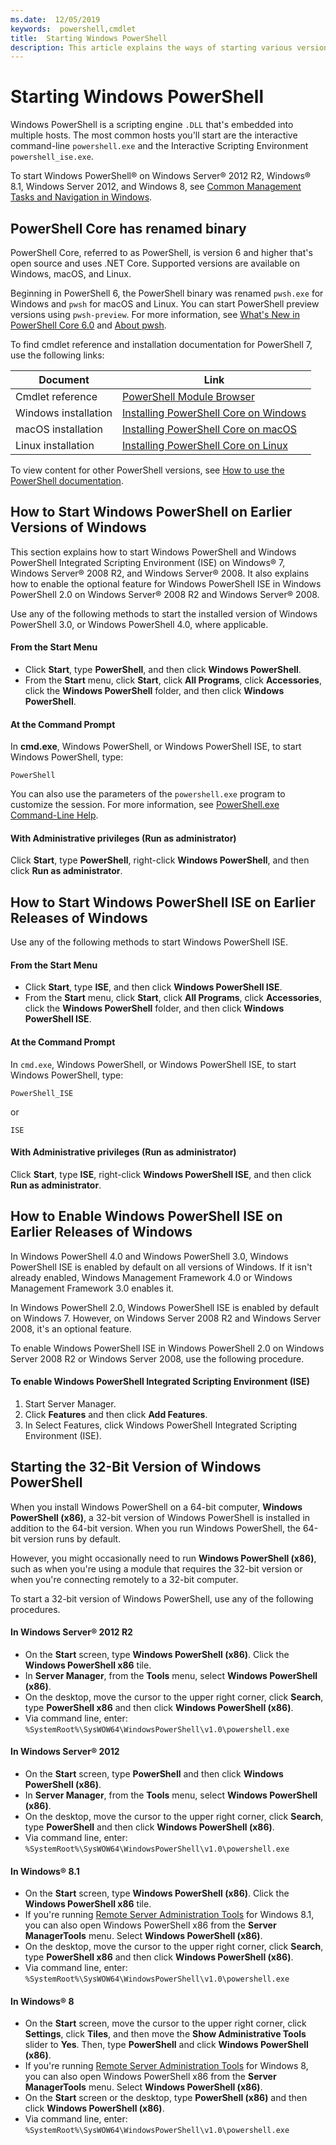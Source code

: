```yaml
---
ms.date:  12/05/2019
keywords:  powershell,cmdlet
title:  Starting Windows PowerShell
description: This article explains the ways of starting various versions of PowerShell.
---
```


# Starting Windows PowerShell

Windows PowerShell is a scripting engine `.DLL` that's embedded into multiple hosts. The most common
hosts you'll start are the interactive command-line `powershell.exe` and the Interactive Scripting
Environment `powershell_ise.exe`.

To start Windows PowerShell&reg; on Windows Server&reg; 2012 R2, Windows&reg; 8.1, Windows Server
2012, and Windows 8, see
[Common Management Tasks and Navigation in Windows](/previous-versions/windows/it-pro/windows-server-2012-R2-and-2012/hh831491(v=ws.11)).

## PowerShell Core has renamed binary

PowerShell Core, referred to as PowerShell, is version 6 and higher that's open source and uses .NET
Core. Supported versions are available on Windows, macOS, and Linux.

Beginning in PowerShell 6, the PowerShell binary was renamed `pwsh.exe` for Windows and `pwsh` for
macOS and Linux. You can start PowerShell preview versions using `pwsh-preview`. For more
information, see
[What's New in PowerShell Core 6.0](/powershell/scripting/whats-new/what-s-new-in-powershell-core-60#renamed-powershellexe-to-pwshexe)
and [About pwsh](/powershell/module/microsoft.powershell.core/about/about_pwsh?view=powershell-7).

To find cmdlet reference and installation documentation for PowerShell 7, use the following links:

| Document | Link |
| ----- | ----- |
| Cmdlet reference | [PowerShell Module Browser](/powershell/module/?view=powershell-7) |
| Windows installation | [Installing PowerShell Core on Windows](/powershell/scripting/install/installing-powershell-core-on-windows?view=powershell-7) |
| macOS installation | [Installing PowerShell Core on macOS](/powershell/scripting/install/installing-powershell-core-on-macos?view=powershell-7) |
| Linux installation | [Installing PowerShell Core on Linux](/powershell/scripting/install/installing-powershell-core-on-linux?view=powershell-7) |

To view content for other PowerShell versions, see [How to use the PowerShell documentation](../how-to-use-docs.md).

## How to Start Windows PowerShell on Earlier Versions of Windows

This section explains how to start Windows PowerShell and Windows PowerShell Integrated Scripting
Environment (ISE) on Windows&reg; 7, Windows Server&reg; 2008 R2, and Windows Server&reg; 2008. It
also explains how to enable the optional feature for Windows PowerShell ISE in Windows PowerShell
2.0 on Windows Server&reg; 2008 R2 and Windows Server&reg; 2008.

Use any of the following methods to start the installed version of Windows PowerShell 3.0, or
Windows PowerShell 4.0, where applicable.

#### From the Start Menu

- Click **Start**, type **PowerShell**, and then click **Windows PowerShell**.
- From the **Start** menu, click **Start**, click **All Programs**, click **Accessories**, click the
  **Windows PowerShell** folder, and then click **Windows PowerShell**.

#### At the Command Prompt

In **cmd.exe**, Windows PowerShell, or Windows PowerShell ISE, to start Windows PowerShell, type:

```
PowerShell
```

You can also use the parameters of the `powershell.exe` program to customize the session. For more
information, see
[PowerShell.exe Command-Line Help](/powershell/module/Microsoft.PowerShell.Core/About/about_PowerShell_exe).

#### With Administrative privileges (Run as administrator)

Click **Start**, type **PowerShell**, right-click **Windows PowerShell**, and then click **Run as
administrator**.

## How to Start Windows PowerShell ISE on Earlier Releases of Windows

Use any of the following methods to start Windows PowerShell ISE.

#### From the Start Menu

- Click **Start**, type **ISE**, and then click **Windows PowerShell ISE**.
- From the **Start** menu, click **Start**, click **All Programs**, click **Accessories**, click the
  **Windows PowerShell** folder, and then click **Windows PowerShell ISE**.

#### At the Command Prompt

In `cmd.exe`, Windows PowerShell, or Windows PowerShell ISE, to start Windows PowerShell, type:

```
PowerShell_ISE
```

or

```
ISE
```

#### With Administrative privileges (Run as administrator)

Click **Start**, type **ISE**, right-click **Windows PowerShell ISE**, and then click **Run as
administrator**.

## How to Enable Windows PowerShell ISE on Earlier Releases of Windows

In Windows PowerShell 4.0 and Windows PowerShell 3.0, Windows PowerShell ISE is enabled by default
on all versions of Windows. If it isn't already enabled, Windows Management Framework 4.0 or Windows
Management Framework 3.0 enables it.

In Windows PowerShell 2.0, Windows PowerShell ISE is enabled by default on Windows 7. However, on
Windows Server 2008 R2 and Windows Server 2008, it's an optional feature.

To enable Windows PowerShell ISE in Windows PowerShell 2.0 on Windows Server 2008 R2 or Windows
Server 2008, use the following procedure.

#### To enable Windows PowerShell Integrated Scripting Environment (ISE)

1. Start Server Manager.
2. Click **Features** and then click **Add Features**.
3. In Select Features, click Windows PowerShell Integrated Scripting Environment (ISE).

## Starting the 32-Bit Version of Windows PowerShell

When you install Windows PowerShell on a 64-bit computer, **Windows PowerShell (x86)**, a 32-bit
version of Windows PowerShell is installed in addition to the 64-bit version. When you run Windows
PowerShell, the 64-bit version runs by default.

However, you might occasionally need to run **Windows PowerShell (x86)**, such as when you're using
a module that requires the 32-bit version or when you're connecting remotely to a 32-bit computer.

To start a 32-bit version of Windows PowerShell, use any of the following procedures.

#### In Windows Server&reg; 2012 R2

- On the **Start** screen, type **Windows PowerShell (x86)**. Click the **Windows PowerShell x86**
  tile.
- In **Server Manager**, from the **Tools** menu, select **Windows PowerShell (x86)**.
- On the desktop, move the cursor to the upper right corner, click **Search**, type **PowerShell
  x86** and then click **Windows PowerShell (x86)**.
- Via command line, enter: `%SystemRoot%\SysWOW64\WindowsPowerShell\v1.0\powershell.exe`

#### In Windows Server&reg; 2012

- On the **Start** screen, type **PowerShell** and then click **Windows PowerShell (x86)**.
- In **Server Manager**, from the **Tools** menu, select **Windows PowerShell (x86)**.
- On the desktop, move the cursor to the upper right corner, click **Search**, type **PowerShell**
  and then click **Windows PowerShell (x86)**.
- Via command line, enter: `%SystemRoot%\SysWOW64\WindowsPowerShell\v1.0\powershell.exe`

#### In Windows&reg; 8.1

- On the **Start** screen, type **Windows PowerShell (x86)**. Click the **Windows PowerShell x86**
  tile.
- If you're running
  [Remote Server Administration Tools](https://go.microsoft.com/fwlink/?LinkID=304145) for Windows
  8.1, you can also open Windows PowerShell x86 from the **Server ManagerTools** menu. Select
  **Windows PowerShell (x86)**.
- On the desktop, move the cursor to the upper right corner, click **Search**, type **PowerShell
  x86** and then click **Windows PowerShell (x86)**.
- Via command line, enter: `%SystemRoot%\SysWOW64\WindowsPowerShell\v1.0\powershell.exe`

#### In Windows&reg; 8

- On the **Start** screen, move the cursor to the upper right corner, click **Settings**, click
  **Tiles**, and then move the **Show Administrative Tools** slider to **Yes**. Then, type
  **PowerShell** and click **Windows PowerShell (x86)**.
- If you're running
  [Remote Server Administration Tools](https://www.microsoft.com/download/details.aspx?id=28972) for
  Windows 8, you can also open Windows PowerShell x86 from the **Server ManagerTools** menu. Select
  **Windows PowerShell (x86)**.
- On the **Start** screen or the desktop, type **PowerShell (x86)** and then click **Windows
  PowerShell (x86)**.
- Via command line, enter: `%SystemRoot%\SysWOW64\WindowsPowerShell\v1.0\powershell.exe`
